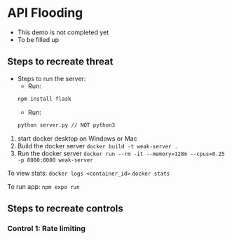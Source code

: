 # API Flooding

-   This demo is not completed yet
-   To be filled up

## Steps to recreate threat

-   Steps to run the server:
    -   Run:
    ```bash
    npm install flask
    ```
    -   Run:
    ```bash
    python server.py // NOT python3
    ```

1. start docker desktop on Windows or Mac
2. Build the docker server
   `docker build -t weak-server .`
3. Run the docker server
   `docker run --rm -it --memory=128m --cpus=0.25 -p 8080:8080 weak-server`

To view stats:
`docker logs <container_id>`
`docker stats`

To run app:
`npm expo run`

## Steps to recreate controls

### Control 1: Rate limiting
